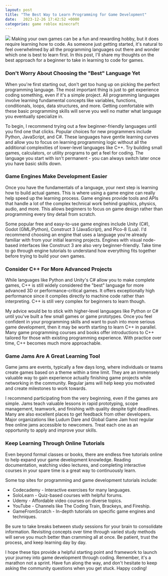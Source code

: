 ```yaml
---
layout: post
title: "The Best Way to Learn Programming for Game Development"
date:   2023-12-26 17:42:52 +0000
categories: game roblox minecraft
---
```

![](https://usa.bootcampcdn.com/wp-content/uploads/sites/108/2021/09/u5hlyodQ-1-850x412.png)
Making your own games can be a fun and rewarding hobby, but it does require learning how to code. As someone just getting started, it's natural to feel overwhelmed by all the programming languages out there and wonder which one is best to learn first. In this post, I'll share my thoughts on the best approach for a beginner to take in learning to code for games.

### Don't Worry About Choosing the "Best" Language Yet

When you're first starting out, don't get too hung up on picking the perfect programming language. The most important thing is just to get experience coding something, even if it's a simple project. All programming languages involve learning fundamental concepts like variables, functions, conditionals, loops, data structures, and more. Getting comfortable with these basic programming skills will serve you well no matter what language you eventually specialize in.

To begin, I recommend trying out a few beginner-friendly languages until you find one that clicks. Popular choices for new programmers include Python, JavaScript, and C#. These languages have gentle learning curves and allow you to focus on learning programming logic without all the additional complexities of lower-level languages like C++. Try building small games, calculators, or utility programs to get a feel for coding. The language you start with isn't permanent - you can always switch later once you have basic skills down.

### Game Engines Make Development Easier

Once you have the fundamentals of a language, your next step is learning how to build actual games. This is where using a game engine can really help speed up the learning process. Game engines provide tools and APIs that handle a lot of the complex technical work behind graphics, physics, audio, and more. This allows beginners to focus on game design rather than programming every tiny detail from scratch.

Some popular free and easy-to-use game engines include Unity (C#), Godot (GML/Python), Construct 3 (JavaScript), and Pico-8 (Lua). I'd recommend choosing an engine that uses a language you're already familiar with from your initial learning projects. Engines with visual node-based interfaces like Construct 3 are also very beginner-friendly. Take time to go through engine tutorials to understand how everything fits together before trying to build your own games.

### Consider C++ For More Advanced Projects

While languages like Python and Unity's C# allow you to make complete games, C++ is still widely considered the "best" language for more advanced 3D or performance-critical games. It offers exceptionally high performance since it compiles directly to machine code rather than interpreting. C++ is still very complex for beginners to learn though.

My advice would be to stick with higher-level languages like Python or C# until you've built a few small games or game prototypes. Once you feel confident in your programming skills and want to push into more serious game development, then it may be worth starting to learn C++ in parallel. Many game programming courses and books offer introductions to C++ tailored for those with existing programming experience. With practice over time, C++ becomes much more approachable.

### Game Jams Are A Great Learning Tool

Game jams are events, typically a few days long, where individuals or teams create games based on a theme within a time limit. They are an immensely valuable way to gain experience actually finishing game projects while networking in the community. Regular jams will help keep you motivated and create milestones to work towards. 

I recommend participating from the very beginning, even if the games are simple. Jams teach valuable lessons in rapid prototyping, scope management, teamwork, and finishing with quality despite tight deadlines. Many are also excellent places to get feedback from other developers. Major organizations like Ludum Dare and Global Game Jam host regular free online jams accessible to newcomers. Treat each one as an opportunity to apply and improve your skills.

### Keep Learning Through Online Tutorials 

Even beyond formal classes or books, there are endless free tutorials online to help expand your game development knowledge. Reading documentation, watching video lectures, and completing interactive courses in your spare time is a great way to continuously learn.

Some top sites for programming and game development tutorials include:

- Codecademy - Interactive exercises for many languages.
- SoloLearn - Quiz-based courses with helpful forums. 
- Udemy - Affordable video courses on diverse topics.
- YouTube - Channels like The Coding Train, Brackeys, and Fireship.
- GameFromScratch - In-depth tutorials on specific game engines and techniques.

Be sure to take breaks between study sessions for your brain to consolidate information. Revisiting concepts over time through varied study methods will serve you much better than cramming all at once. Be patient, trust the process, and keep learning day by day.

I hope these tips provide a helpful starting point and framework to launch your journey into game development through coding. Remember, it's a marathon not a sprint. Have fun along the way, and don't hesitate to keep asking the community questions when you get stuck. Happy coding!